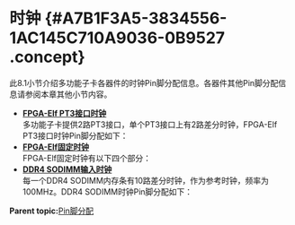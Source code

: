 # 时钟 {#A7B1F3A5-3834556-1AC145C710A9036-0B9527 .concept}

此8.1小节介绍多功能子卡各器件的时钟Pin脚分配信息。各器件其他Pin脚分配信息请参阅本章其他小节内容。

-   **[FPGA-Elf PT3接口时钟](../concepts/EpicElfug_fpga_elf_pt3接口时钟.md)**  
多功能子卡提供2路PT3接口，单个PT3接口上有2路差分时钟，FPGA-Elf PT3接口时钟Pin脚分配如下：
-   **[FPGA-Elf固定时钟](../concepts/EpicElfug_fpga_elf固定时钟.md)**  
FPGA-Elf固定时钟有以下四个部分：
-   **[DDR4 SODIMM输入时钟](../concepts/EpicElfug_ddr4_sodimm输入时钟.md)**  
每一个DDR4 SODIMM内存条有10路差分时钟，作为参考时钟，频率为100MHz。DDR4 SODIMM时钟Pin脚分配如下：

**Parent topic:**[Pin脚分配](../concepts/EpicElfug_pin脚分配.md)

